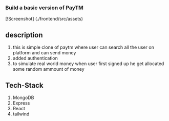 
### Build a basic version of PayTM


[!Screenshot] (./frontend/src/assets)


## description
1. this is simple clone of paytm where user can search all the user on platform and can send money
2. added authentication 
3. to simulate real world money when user first signed up he get allocated some random ammount of money


## Tech-Stack
1. MongoDB
2. Express
3. React
4. tailwind
